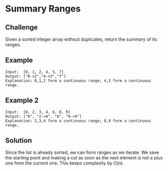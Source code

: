 # Summary Ranges

## Challenge

Given a sorted integer array without duplicates, return the summary of its ranges.

## Example
```
Input:  [0, 1, 2, 4, 5, 7]
Output: ["0->2","4->5","7"]
Explanation: 0,1,2 form a continuous range; 4,5 form a continuous range.
```

## Example 2
```
Input:  [0, 2, 3, 4, 6, 8, 9]
Output: ["0", "2->4", "6", "8->9"]
Explanation: 2,3,4 form a continuous range; 8,9 form a continuous range.
```

## Solution

Since the list is already sorted, we can form ranges as we iterate. We save the starting point and making a cut as soon as the next element is not a plus one from the current one. This keeps complexity by O(n).
